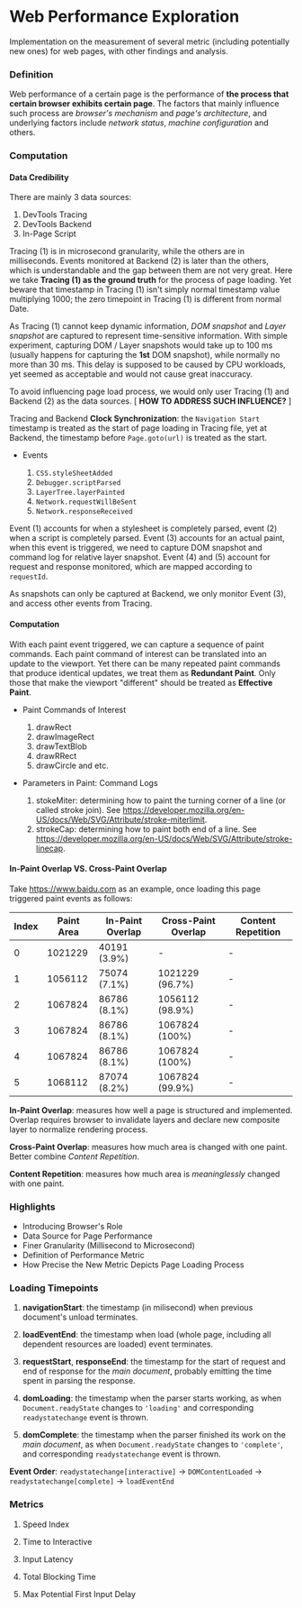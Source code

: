 # Web Performance Exploration

Implementation on the measurement of several metric (including potentially new ones) for web pages, with other findings and analysis.

### Definition

Web performance of a certain page is the performance of **the process that certain browser exhibits certain page**. The factors that mainly influence such process are *browser's mechanism* and *page's architecture*, and underlying factors include *network status*, *machine configuration* and others. 

### Computation

#### Data Credibility

There are mainly 3 data sources:
1. DevTools Tracing
2. DevTools Backend
3. In-Page Script

Tracing (1) is in microsecond granularity, while the others are in milliseconds. Events monitored at Backend (2) is later than the others, which is understandable and the gap between them are not very great. Here we take **Tracing (1) as the ground truth** for the process of page loading. Yet beware that timestamp in Tracing (1) isn't simply normal timestamp value multiplying 1000; the zero timepoint in Tracing (1) is different from normal Date.

As Tracing (1) cannot keep dynamic information, *DOM snapshot* and *Layer snapshot* are captured to represent time-sensitive information. With simple experiment, capturing DOM / Layer snapshots would take up to 100 ms (usually happens for capturing the **1st** DOM snapshot), while normally no more than 30 ms. This delay is supposed to be caused by CPU workloads, yet seemed as acceptable and would not cause great inaccuracy. 

To avoid influencing page load process, we would only user Tracing (1) and Backend (2) as the data sources. [ **HOW TO ADDRESS SUCH INFLUENCE?** ]

Tracing and Backend **Clock Synchronization**: the `Navigation Start` timestamp is treated as the start of page loading in Tracing file, yet at Backend, the timestamp before `Page.goto(url)` is treated as the start.

* Events

    1. `CSS.styleSheetAdded`
    2. `Debugger.scriptParsed`
    3. `LayerTree.layerPainted`
    4. `Network.requestWillBeSent`
    5. `Network.responseReceived`

Event (1) accounts for when a stylesheet is completely parsed, event (2) when a script is completely parsed. Event (3) accounts for an actual paint, when this event is triggered, we need to capture DOM snapshot and command log for relative layer snapshot. Event (4) and (5) account for request and response monitored, which are mapped according to `requestId`. 

As snapshots can only be captured at Backend, we only monitor Event (3), and access other events from Tracing.

#### Computation

With each paint event triggered, we can capture a sequence of paint commands. Each paint command of interest can be translated into an update to the viewport. Yet there can be many repeated paint commands that produce identical updates, we treat them as **Redundant Paint**. Only those that make the viewport "different" should be treated as **Effective Paint**.

* Paint Commands of Interest
    1. drawRect
    2. drawImageRect
    3. drawTextBlob
    4. drawRRect
    5. drawCircle and etc.

* Parameters in Paint: Command Logs
    1. stokeMiter: determining how to paint the turning corner of a line (or called stroke join). See https://developer.mozilla.org/en-US/docs/Web/SVG/Attribute/stroke-miterlimit.
    2. strokeCap: determining how to paint both end of a line. See https://developer.mozilla.org/en-US/docs/Web/SVG/Attribute/stroke-linecap.

#### In-Paint Overlap VS. Cross-Paint Overlap

Take https://www.baidu.com as an example, once loading this page triggered paint events as follows:

| Index | Paint Area | In-Paint Overlap | Cross-Paint Overlap | Content Repetition |
| --- | --- | --- | --- | --- |
| 0 | 1021229 | 40191 (3.9%) | - | - |
| 1 | 1056112 | 75074 (7.1%) | 1021229 (96.7%) | - |
| 2 | 1067824 | 86786 (8.1%) | 1056112 (98.9%) | - |
| 3 | 1067824 | 86786 (8.1%) | 1067824 (100%) | - |
| 4 | 1067824 | 86786 (8.1%) | 1067824 (100%) | - |
| 5 | 1068112 | 87074 (8.2%) | 1067824 (99.9%) | - |

**In-Paint Overlap**: measures how well a page is structured and implemented. Overlap requires browser to invalidate layers and declare new composite layer to normalize rendering process.

**Cross-Paint Overlap**: measures how much area is changed with one paint. Better combine *Content Repetition*.

**Content Repetition**: measures how much area is *meaninglessly* changed with one paint. 

### Highlights

* Introducing Browser's Role
* Data Source for Page Performance
* Finer Granularity (Millisecond to Microsecond)
* Definition of Performance Metric
* How Precise the New Metric Depicts Page Loading Process

### Loading Timepoints

1. **navigationStart**: the timestamp (in milisecond) when previous document's unload terminates.

2. **loadEventEnd**: the timestamp when load (whole page, including all dependent resources are loaded) event terminates.

3. **requestStart**, **responseEnd**: the timestamp for the start of request and end of response for the *main document*, probably emitting the time spent in parsing the response.

4. **domLoading**: the timestamp when the parser starts working, as when `Document.readyState` changes to `'loading'` and corresponding `readystatechange` event is thrown.

5. **domComplete**: the timestamp when the parser finished its work on the *main document*, as when `Document.readyState` changes to `'complete'`, and corresponding `readystatechange` event is thrown.

**Event Order**: `readystatechange[interactive]` -> `DOMContentLoaded` -> `readystatechange[complete]` -> `loadEventEnd` 

### Metrics

1. Speed Index

2. Time to Interactive

3. Input Latency

4. Total Blocking Time

5. Max Potential First Input Delay